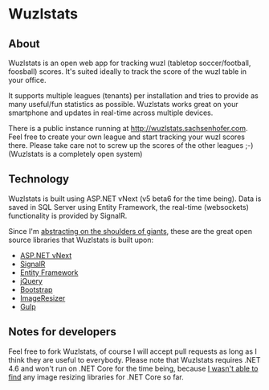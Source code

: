 # Wuzlstats

## About

Wuzlstats is an open web app for tracking wuzl (tabletop soccer/football, foosball) scores. It's suited ideally to track the score of the wuzl table in your office.

It supports multiple leagues (tenants) per installation and tries to provide as many useful/fun statistics as possible. Wuzlstats works great on your smartphone and updates in real-time across multiple devices.

There is a public instance running at http://wuzlstats.sachsenhofer.com. Feel free to create your own league and start tracking your wuzl scores there. Please take care not to screw up the scores of the other leagues ;-) (Wuzlstats is a completely open system)


## Technology

Wuzlstats is built using ASP.NET vNext (v5 beta6 for the time being). Data is saved in SQL Server using Entity Framework, the real-time (websockets) functionality is provided by SignalR.

Since I'm [abstracting on the shoulders of giants](http://www.hanselman.com/blog/WeAreAbstractingOnTheShouldersOfGiants.aspx), these are the great open source libraries that Wuzlstats is built upon:

* [ASP.NET vNext](http://www.asp.net/vnext)
* [SignalR](http://signalr.net/)
* [Entity Framework](https://msdn.microsoft.com/en-us/data/ef.aspx)
* [jQuery](https://jquery.com/)
* [Bootstrap](http://getbootstrap.com/)
* [ImageResizer](http://imageresizing.net/)
* [Gulp](http://gulpjs.com/)


## Notes for developers

Feel free to fork Wuzlstats, of course I will accept pull requests as long as I think they are useful to everybody. Please note that Wuzlstats requires .NET 4.6 and won't run on .NET Core for the time being, because [I wasn't able to find](http://stackoverflow.com/questions/30528236/image-resizing-with-net-core) any image resizing libraries for .NET Core so far.

